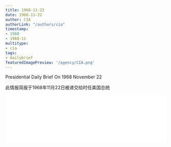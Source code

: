 ```yaml
---
title: 1968-11-22
date: 1968-11-22
author: CIA 
authorLink: "/authors/cia"
timestamp: 
- 1968
- 1968-11
multitype: 
- cia
tags: 
- dailybrief
featuredImagePreview: '/agency/CIA.png'
---
```



Presidential Daily Brief On 1968 November 22

此情报简报于1968年11月22日被递交给时任美国总统

<!--more-->





<div id="over" style="width:100%; overflow:hidden"> <iframe id="sFrame" name="sFrame" frameborder="no" border="0"  allowfullscreen marginwidth="0" scrolling="no" src = " /CIA/1968-11-22.html "  style = " position:absulute; width: 806px; top: 300;" > </iframe> </div>